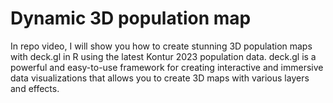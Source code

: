 # Dynamic 3D population map
In repo video, I will show you how to create stunning 3D population maps with deck.gl in R using the latest Kontur 2023 population data. deck.gl is a powerful and easy-to-use framework for creating interactive and immersive data visualizations that allows you to create 3D maps with various layers and effects.
